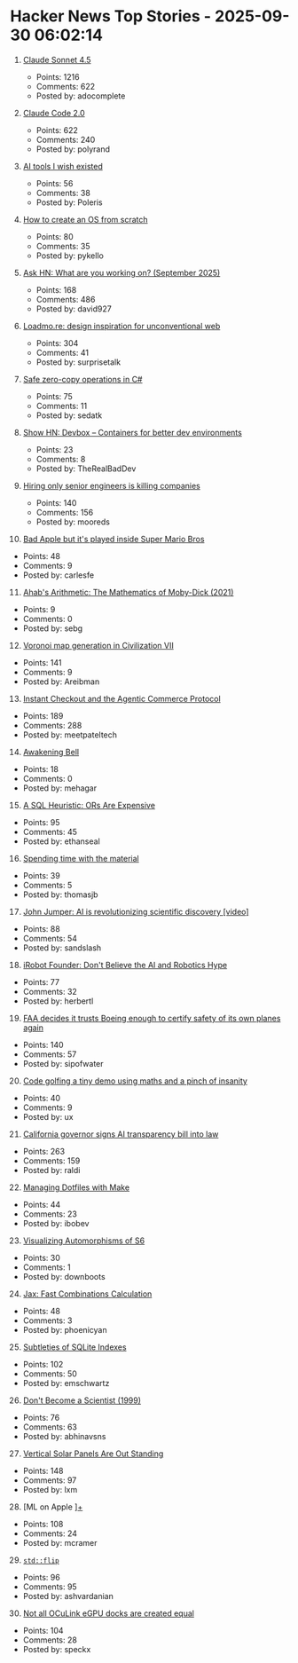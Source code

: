 # Hacker News Top Stories - 2025-09-30 06:02:14

1. [Claude Sonnet 4.5](https://www.anthropic.com/news/claude-sonnet-4-5)
   - Points: 1216
   - Comments: 622
   - Posted by: adocomplete

2. [Claude Code 2.0](https://www.npmjs.com/package/@anthropic-ai/claude-code)
   - Points: 622
   - Comments: 240
   - Posted by: polyrand

3. [AI tools I wish existed](https://sharif.io/28-ideas-2025)
   - Points: 56
   - Comments: 38
   - Posted by: Poleris

4. [How to create an OS from scratch](https://github.com/cfenollosa/os-tutorial)
   - Points: 80
   - Comments: 35
   - Posted by: pykello

5. [Ask HN: What are you working on? (September 2025)](undefined)
   - Points: 168
   - Comments: 486
   - Posted by: david927

6. [Loadmo.re: design inspiration for unconventional web](https://loadmo.re)
   - Points: 304
   - Comments: 41
   - Posted by: surprisetalk

7. [Safe zero-copy operations in C#](https://ssg.dev/safe-zero-copy-operations-in-c/)
   - Points: 75
   - Comments: 11
   - Posted by: sedatk

8. [Show HN: Devbox – Containers for better dev environments](https://devbox.ar0.eu/)
   - Points: 23
   - Comments: 8
   - Posted by: TheRealBadDev

9. [Hiring only senior engineers is killing companies](https://workweave.dev/blog/hiring-only-senior-engineers-is-killing-companies)
   - Points: 140
   - Comments: 156
   - Posted by: mooreds

10. [Bad Apple but it's played inside Super Mario Bros](https://tasvideos.org/8991S)
   - Points: 48
   - Comments: 9
   - Posted by: carlesfe

11. [Ahab's Arithmetic: The Mathematics of Moby-Dick (2021)](https://scholarship.claremont.edu/jhm/vol11/iss1/3/)
   - Points: 9
   - Comments: 0
   - Posted by: sebg

12. [Voronoi map generation in Civilization VII](https://civilization.2k.com/civ-vii/from-the-devs/map-generation/)
   - Points: 141
   - Comments: 9
   - Posted by: Areibman

13. [Instant Checkout and the Agentic Commerce Protocol](https://openai.com/index/buy-it-in-chatgpt/)
   - Points: 189
   - Comments: 288
   - Posted by: meetpateltech

14. [Awakening Bell](https://awakeningbell.org/)
   - Points: 18
   - Comments: 0
   - Posted by: mehagar

15. [A SQL Heuristic: ORs Are Expensive](https://ethanseal.com/articles/ors-are-expensive)
   - Points: 95
   - Comments: 45
   - Posted by: ethanseal

16. [Spending time with the material](https://www.robinsloan.com/lab/actually-readable/)
   - Points: 39
   - Comments: 5
   - Posted by: thomasjb

17. [John Jumper: AI is revolutionizing scientific discovery [video]](https://www.youtube.com/watch?v=2Yguz5U-Nic)
   - Points: 88
   - Comments: 54
   - Posted by: sandslash

18. [iRobot Founder: Don't Believe the AI and Robotics Hype](https://crazystupidtech.com/2025/09/29/irobot-founder-dont-believe-the-ai-robotics-hype/)
   - Points: 77
   - Comments: 32
   - Posted by: herbertl

19. [FAA decides it trusts Boeing enough to certify safety of its own planes again](https://www.theregister.com/2025/09/29/faa_decides_it_trusts_boeing/)
   - Points: 140
   - Comments: 57
   - Posted by: sipofwater

20. [Code golfing a tiny demo using maths and a pinch of insanity](https://blog.pkh.me/p/45-code-golfing-a-tiny-demo-using-maths-and-a-pinch-of-insanity.html)
   - Points: 40
   - Comments: 9
   - Posted by: ux

21. [California governor signs AI transparency bill into law](https://www.gov.ca.gov/2025/09/29/governor-newsom-signs-sb-53-advancing-californias-world-leading-artificial-intelligence-industry/)
   - Points: 263
   - Comments: 159
   - Posted by: raldi

22. [Managing Dotfiles with Make](https://www.matheusmoreira.com/articles/managing-dotfiles-with-make)
   - Points: 44
   - Comments: 23
   - Posted by: ibobev

23. [Visualizing Automorphisms of S6](https://travisdoesmath.github.io/s6/)
   - Points: 30
   - Comments: 1
   - Posted by: downboots

24. [Jax: Fast Combinations Calculation](https://github.com/phoenicyan/combinadics)
   - Points: 48
   - Comments: 3
   - Posted by: phoenicyan

25. [Subtleties of SQLite Indexes](https://emschwartz.me/subtleties-of-sqlite-indexes/)
   - Points: 102
   - Comments: 50
   - Posted by: emschwartz

26. [Don't Become a Scientist (1999)](https://yangxiao.cs.ua.edu/Don%27t%20Become%20a%20Scientist!.htm)
   - Points: 76
   - Comments: 63
   - Posted by: abhinavsns

27. [Vertical Solar Panels Are Out Standing](https://hackaday.com/2025/09/25/vertical-solar-panels-are-out-standing/)
   - Points: 148
   - Comments: 97
   - Posted by: lxm

28. [ML on Apple ][+](https://mdcramer.github.io/apple-2-blog/k-means/)
   - Points: 108
   - Comments: 24
   - Posted by: mcramer

29. [`std::flip`](https://morwenn.github.io//c++/2025/09/25/TSB004-std-flip.html)
   - Points: 96
   - Comments: 95
   - Posted by: ashvardanian

30. [Not all OCuLink eGPU docks are created equal](https://www.jeffgeerling.com/blog/2025/not-all-oculink-egpu-docks-are-created-equal)
   - Points: 104
   - Comments: 28
   - Posted by: speckx

